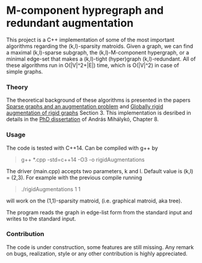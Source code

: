 # M-component hypregraph and redundant augmentation

This project is a C++ implementation of some of the most important algorithms regarding the (k,l)-sparsity matroids. Given a graph, we can find a maximal 
(k,l)-sparse subgraph, the (k,l)-M-component hypergraph, or a minimal edge-set that makes a (k,l)-tight (hyper)graph (k,l)-redundant. All of these algorithms run in 
O(|V|^2+|E|) time, which is O(|V|^2) in case of simple graphs. 

### Theory

The theoretical background of these algorithms is presented in the papers [Sparse graphs and an augmentation problem](https://link.springer.com/article/10.1007/s10107-021-01689-0) 
and [Globally rigid augmentation of rigid graphs](https://web.cs.elte.hu/egres/tr/egres-21-04.pdf) Section 3. This implementation is desribed in details in the [PhD dissertation](https://mandras27.web.elte.hu/documents/doktori_updated.pdf) of András Mihálykó, Chapter 8.  

### Usage

The code is tested with C++14. 
Can be compiled with g++ by 

>g++ *.cpp -std=c++14 -O3 -o rigidAugmentations

The driver (main.cpp) accepts two parameters, k and l. Default value is (k,l) = (2,3). For example with the previous compile running

>./rigidAugmentations 1 1 

will work on the (1,1)-sparsity matroid, (i.e. graphical matroid, aka tree).

The program reads the graph in edge-list form from the standard input and writes to the standard input. 

### Contribution

The code is under construction, some features are still missing. Any remark on bugs, realization, style or any other contribution is highly appreciated. 
